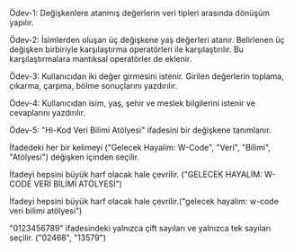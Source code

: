 Ödev-1: Değişkenlere atanmış değerlerin veri tipleri arasında dönüşüm yapılır.

Ödev-2: İsimlerden oluşan üç değişkene yaş değerleri atanır. Belirlenen üç değişken birbiriyle karşılaştırma operatörleri ile karşılaştırılır. Bu karşılaştırmalara mantıksal operatörler de eklenir.

Ödev-3: Kullanıcıdan iki değer girmesini istenir. Girilen değerlerin toplama, çıkarma, çarpma, bölme sonuçlarını yazdırılır.

Ödev-4: Kullanıcıdan isim, yaş, şehir ve meslek bilgilerini istenir ve cevaplarını yazdırılır.

Ödev-5: "Hi-Kod Veri Bilimi Atölyesi" ifadesini bir değişkene tanımlanır.

İfadedeki her bir kelimeyi ("Gelecek Hayalim: W-Code", "Veri", "Bilimi", "Atölyesi") değişken içinden seçilir.

İfadeyi hepsini büyük harf olacak hale çevrilir. ("GELECEK HAYALİM: W-CODE VERİ BİLİMİ ATÖLYESİ")

İfadeyi hepsini büyük harf olacak hale çevrilir.("gelecek hayalim: w-code veri bilimi atölyesi")

"0123456789" ifadesindeki yalnızca çift sayıları ve yalnızca tek sayıları seçilir. ("02468", "13579")
